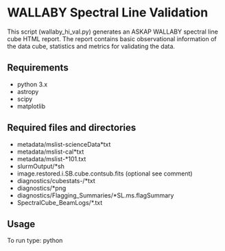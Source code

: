 # WALLABY Spectral Line Validation

This script (wallaby_hi_val.py) generates an ASKAP WALLABY spectral line cube HTML report. The report contains basic observational information of the data cube, statistics and metrics for validating the data. 

## Requirements

- python 3.x
- astropy
- scipy
- matplotlib

## Required files and directories

- metadata/mslist-scienceData*txt
- metadata/mslist-cal*txt
- metadata/mslist-*101.txt
- slurmOutput/*sh
- image.restored.i.SB<SBID>.cube.contsub.fits (optional see comment)
- diagnostics/cubestats-<field>/*txt
- diagnostics/*png
- diagnostics/Flagging_Summaries/*SL.ms.flagSummary
- SpectralCube_BeamLogs/*.txt

## Usage

To run type: python <script name> <SBID>

## Output files

The html report is saved in the directory where the script is ran.  

## Description

## Useful links
- urther information: https://jira.csiro.au/browse/ACES-368 
- Useful resources from SPARCS: http://spacs.pbworks.com/w/page/126067640/dataquality 
- GASKAP validation: https://github.com/jd-au/gaskap-validation 
- Continuum substraction discussion page: https://confluence.csiro.au/display/askapsst/Continuum+Subtraction 
